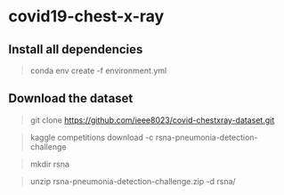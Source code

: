 # covid19-chest-x-ray

## Install all dependencies
>conda env create -f environment.yml

## Download the dataset
> git clone https://github.com/ieee8023/covid-chestxray-dataset.git

> kaggle competitions download -c rsna-pneumonia-detection-challenge

> mkdir rsna

> unzip rsna-pneumonia-detection-challenge.zip -d rsna/